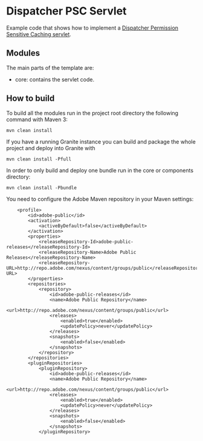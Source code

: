 # Dispatcher PSC Servlet

Example code that shows how to implement a [Dispatcher Permission Sensitive Caching servlet](https://helpx.adobe.com/experience-manager/kb/PSCachingDelivery.html).

## Modules

The main parts of the template are:

* core: contains the servlet code.

## How to build

To build all the modules run in the project root directory the following command with Maven 3:

    mvn clean install

If you have a running Granite instance you can build and package the whole project and deploy into Granite with  

    mvn clean install -Pfull

In order to only build and deploy one bundle run in the core or components directory:

    mvn clean install -Pbundle

You need to configure the Adobe Maven repository in your Maven settings:

		<profile>
			<id>adobe-public</id>
			<activation>
				<activeByDefault>false</activeByDefault>
			</activation>
			<properties>
				<releaseRepository-Id>adobe-public-releases</releaseRepository-Id>
				<releaseRepository-Name>Adobe Public Releases</releaseRepository-Name>
				<releaseRepository-URL>http://repo.adobe.com/nexus/content/groups/public</releaseRepository-URL>
			</properties>
			<repositories>
				<repository>
					<id>adobe-public-releases</id>
					<name>Adobe Public Repository</name>
					<url>http://repo.adobe.com/nexus/content/groups/public</url>
					<releases>
						<enabled>true</enabled>
						<updatePolicy>never</updatePolicy>
					</releases>
					<snapshots>
						<enabled>false</enabled>
					</snapshots>
				</repository>
			</repositories>
			<pluginRepositories>
				<pluginRepository>
					<id>adobe-public-releases</id>
					<name>Adobe Public Repository</name>
					<url>http://repo.adobe.com/nexus/content/groups/public</url>
					<releases>
						<enabled>true</enabled>
						<updatePolicy>never</updatePolicy>
					</releases>
					<snapshots>
						<enabled>false</enabled>
					</snapshots>
				</pluginRepository>

